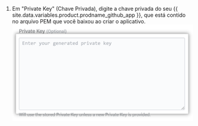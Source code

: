 1. Em "Private Key" (Chave Privada), digite a chave privada do seu {{ site.data.variables.product.prodname_github_app }}, que está contido no arquivo PEM que você baixou ao criar o aplicativo. ![Campo chave privada](/assets/images/help/insights/private-key.png)
